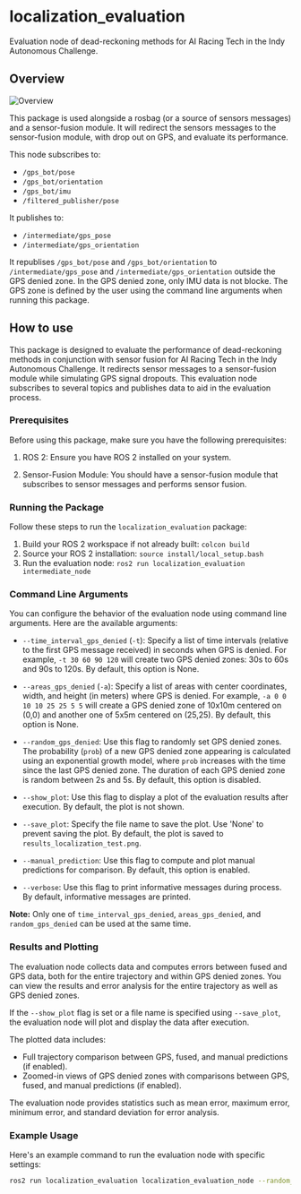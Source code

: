 # localization_evaluation
Evaluation node of dead-reckoning methods for AI Racing Tech in the Indy Autonomous Challenge.

## Overview

![Overview](https://i.ibb.co/WPWn6cz/Pasted-Graphic-1.png)

This package is used alongside a rosbag (or a source of sensors messages) and a sensor-fusion module. It will redirect the sensors messages to the sensor-fusion module, with drop out on GPS, and evaluate its performance.

This node subscribes to:
- `/gps_bot/pose`
- `/gps_bot/orientation`
- `/gps_bot/imu`
- `/filtered_publisher/pose`

It publishes to:
- `/intermediate/gps_pose`
- `/intermediate/gps_orientation`

It republises `/gps_bot/pose` and `/gps_bot/orientation` to `/intermediate/gps_pose` and `/intermediate/gps_orientation` outside the GPS denied zone. In the GPS denied zone, only IMU data is not blocke. The GPS zone is defined by the user using the command line arguments when running this package.


## How to use

This package is designed to evaluate the performance of dead-reckoning methods in conjunction with sensor fusion for AI Racing Tech in the Indy Autonomous Challenge. It redirects sensor messages to a sensor-fusion module while simulating GPS signal dropouts. This evaluation node subscribes to several topics and publishes data to aid in the evaluation process.

### Prerequisites

Before using this package, make sure you have the following prerequisites:

1. ROS 2: Ensure you have ROS 2 installed on your system.

2. Sensor-Fusion Module: You should have a sensor-fusion module that subscribes to sensor messages and performs sensor fusion.

### Running the Package

Follow these steps to run the `localization_evaluation` package:

1. Build your ROS 2 workspace if not already built:
   ```colcon build```
2. Source your ROS 2 installation:
 ```source install/local_setup.bash```
3. Run the evaluation node:
   ```ros2 run localization_evaluation intermediate_node```

### Command Line Arguments

You can configure the behavior of the evaluation node using command line arguments. Here are the available arguments:

- `--time_interval_gps_denied` (`-t`): Specify a list of time intervals (relative to the first GPS message received) in seconds when GPS is denied. For example, `-t 30 60 90 120` will create two GPS denied zones: 30s to 60s and 90s to 120s. By default, this option is None.

- `--areas_gps_denied` (`-a`): Specify a list of areas with center coordinates, width, and height (in meters) where GPS is denied. For example, `-a 0 0 10 10 25 25 5 5` will create a GPS denied zone of 10x10m centered on (0,0) and another one of 5x5m centered on (25,25). By default, this option is None.

- `--random_gps_denied`: Use this flag to randomly set GPS denied zones. The probability (`prob`) of a new GPS denied zone appearing is calculated using an exponential growth model, where `prob` increases with the time since the last GPS denied zone. The duration of each GPS denied zone is random between 2s and 5s. By default, this option is disabled.

- `--show_plot`: Use this flag to display a plot of the evaluation results after execution. By default, the plot is not shown.

- `--save_plot`: Specify the file name to save the plot. Use 'None' to prevent saving the plot. By default, the plot is saved to `results_localization_test.png`.

- `--manual_prediction`: Use this flag to compute and plot manual predictions for comparison. By default, this option is enabled.

- `--verbose`: Use this flag to print informative messages during process. By default, informative messages are printed.

**Note:** Only one of `time_interval_gps_denied`, `areas_gps_denied`, and `random_gps_denied` can be used at the same time.

### Results and Plotting

The evaluation node collects data and computes errors between fused and GPS data, both for the entire trajectory and within GPS denied zones. You can view the results and error analysis for the entire trajectory as well as GPS denied zones.

If the `--show_plot` flag is set or a file name is specified using `--save_plot`, the evaluation node will plot and display the data after execution.

The plotted data includes:

- Full trajectory comparison between GPS, fused, and manual predictions (if enabled).
- Zoomed-in views of GPS denied zones with comparisons between GPS, fused, and manual predictions (if enabled).

The evaluation node provides statistics such as mean error, maximum error, minimum error, and standard deviation for error analysis.

### Example Usage

Here's an example command to run the evaluation node with specific settings:

```bash
ros2 run localization_evaluation localization_evaluation_node --random_gps_denied true --save_plot plot_run_3